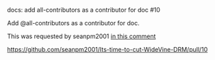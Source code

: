 docs: add all-contributors as a contributor for doc #10

Add @all-contributors as a contributor for doc.

This was requested by seanpm2001 [in this comment](https://github.com/seanpm2001/Its-time-to-cut-WideVine-DRM/issues/7#issuecomment-1002301516)

https://github.com/seanpm2001/Its-time-to-cut-WideVine-DRM/pull/10
